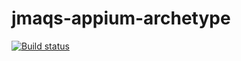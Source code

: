 # jmaqs-appium-archetype

[![Build status](https://dev.azure.com/jasonedstrom/JMAQS/_apis/build/status/JMAQS-WebServices-Archetype-Build-clone)](https://dev.azure.com/jasonedstrom/JMAQS/_build/latest?definitionId=0)
